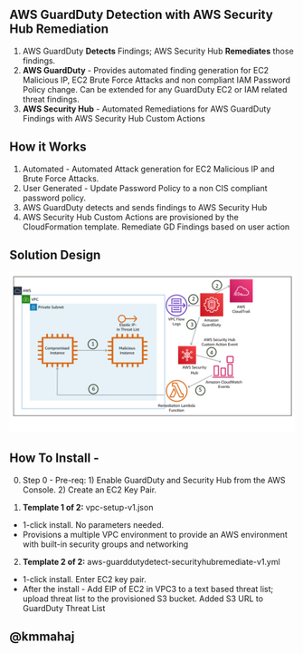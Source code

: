<p align="center">
</p>

## AWS GuardDuty Detection with AWS Security Hub Remediation 

 1. AWS GuardDuty **Detects** Findings; AWS Security Hub **Remediates** those findings.
 2. **AWS GuardDuty** - Provides automated finding generation for EC2 Malicious IP, EC2 Brute Force Attacks and non compliant IAM Password Policy change. Can be extended for any GuardDuty EC2 or IAM related threat findings. 
 3. **AWS Security Hub** - Automated Remediations for AWS GuardDuty Findings with AWS Security Hub Custom Actions

## How it Works

1. Automated - Automated Attack generation for EC2 Malicious IP and Brute Force Attacks. 
2. User Generated - Update Password Policy to a non CIS compliant password policy.
3. AWS GuardDuty detects and sends findings to AWS Security Hub
4. AWS Security Hub Custom Actions are provisioned by the CloudFormation template. Remediate GD Findings based on user action

## Solution Design

![](images/arch-diagram.png)


## How To Install - 

0. Step 0 - Pre-req:  1) Enable GuardDuty and Security Hub from the AWS Console. 2) Create an EC2 Key Pair.

1. **Template 1 of 2:** vpc-setup-v1.json
* 1-click install. No parameters needed.
* Provisions a multiple VPC environment to provide an AWS environment with built-in security groups and networking


2. **Template 2 of 2:** aws-guarddutydetect-securityhubremediate-v1.yml
* 1-click install. Enter EC2 key pair.
* After the install - Add EIP of EC2 in VPC3 to a text based threat list; upload threat list to the provisioned S3 bucket. Added S3 URL to GuardDuty Threat List



## @kmmahaj



